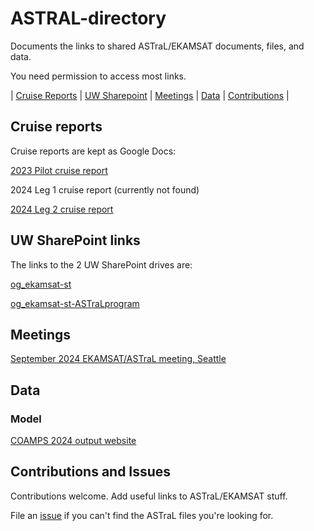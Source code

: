 # ASTRAL-directory
Documents the links to shared ASTraL/EKAMSAT documents, files, and data.

You need permission to access most links.

| [Cruise Reports](#cruise-reports) | [UW Sharepoint](#uw-sharepoint-links) | [Meetings](#meetings) |  [Data](#data) | [Contributions](#contributions-and-issues) |

## Cruise reports
Cruise reports are kept as Google Docs:

[2023 Pilot cruise report](https://drive.google.com/file/d/1K8tr_h823e3XuagnWrFkWh40s7V_9uTQ/view)

2024 Leg 1 cruise report (currently not found)

[2024 Leg 2 cruise report](https://docs.google.com/document/d/1ONCcd3ghVt_y9SvstvhQiCaAU7-s2rwgMv3fvZj4EXo/edit)

## UW SharePoint links
The links to the 2 UW SharePoint drives are:

[og_ekamsat-st](https://uwnetid.sharepoint.com/sites/og_ekamsat-st/Shared%20Documents/Forms/AllItems.aspx)

[og_ekamsat-st-ASTraLprogram](https://uwnetid.sharepoint.com/sites/og_ekamsat-st-ASTraLprogram/Shared%20Documents/Forms/AllItems.aspx)

## Meetings
[September 2024 EKAMSAT/ASTraL meeting, Seattle](https://uwnetid.sharepoint.com/:f:/r/sites/og_ekamsat-st/Shared%20Documents/Meetings/Seattle%202024?csf=1&web=1&e=JOADqo)

## Data
### Model
[COAMPS 2024 output website](https://cavu.nrlmy.navy.mil/COAMPSOS/exp/BoB5)

## Contributions and Issues
Contributions welcome. Add useful links to ASTraL/EKAMSAT stuff.

File an [issue](https://github.com/deszoeke/ASTRAL-directory/issues) if you can't find the ASTraL files you're looking for.
